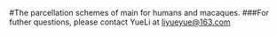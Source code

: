 #The parcellation schemes of main for humans and macaques.
###For futher questions, please contact YueLi at liyueyue@163.com